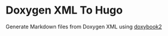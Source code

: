 # Doxygen XML To Hugo
Generate Markdown files from Doxygen XML using [doxybook2](https://github.com/matusnovak/doxybook2)
